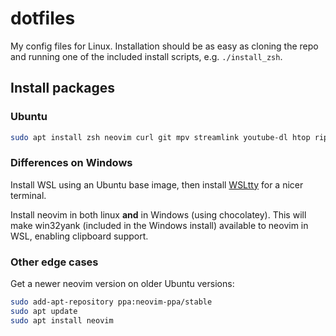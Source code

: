 # dotfiles

My config files for Linux. Installation should be as easy as cloning the repo and running one of the included install scripts, e.g. `./install_zsh`.

## Install packages

### Ubuntu

```bash
sudo apt install zsh neovim curl git mpv streamlink youtube-dl htop ripgrep
```

### Differences on Windows

Install WSL using an Ubuntu base image, then install [WSLtty](https://github.com/mintty/wsltty) for a nicer terminal.

Install neovim in both linux **and** in Windows (using chocolatey). This will make win32yank (included in the Windows install) available to neovim in WSL, enabling clipboard support.

### Other edge cases

Get a newer neovim version on older Ubuntu versions:

```bash
sudo add-apt-repository ppa:neovim-ppa/stable
sudo apt update
sudo apt install neovim
```

